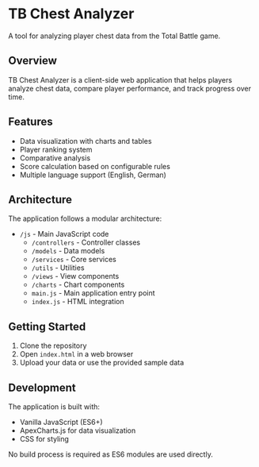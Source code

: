 # TB Chest Analyzer

A tool for analyzing player chest data from the Total Battle game.

## Overview

TB Chest Analyzer is a client-side web application that helps players analyze chest data, compare player performance, and track progress over time.

## Features

- Data visualization with charts and tables
- Player ranking system
- Comparative analysis
- Score calculation based on configurable rules
- Multiple language support (English, German)

## Architecture

The application follows a modular architecture:

- `/js` - Main JavaScript code
  - `/controllers` - Controller classes
  - `/models` - Data models
  - `/services` - Core services
  - `/utils` - Utilities
  - `/views` - View components
  - `/charts` - Chart components
  - `main.js` - Main application entry point
  - `index.js` - HTML integration

## Getting Started

1. Clone the repository
2. Open `index.html` in a web browser
3. Upload your data or use the provided sample data

## Development

The application is built with:

- Vanilla JavaScript (ES6+)
- ApexCharts.js for data visualization
- CSS for styling

No build process is required as ES6 modules are used directly.